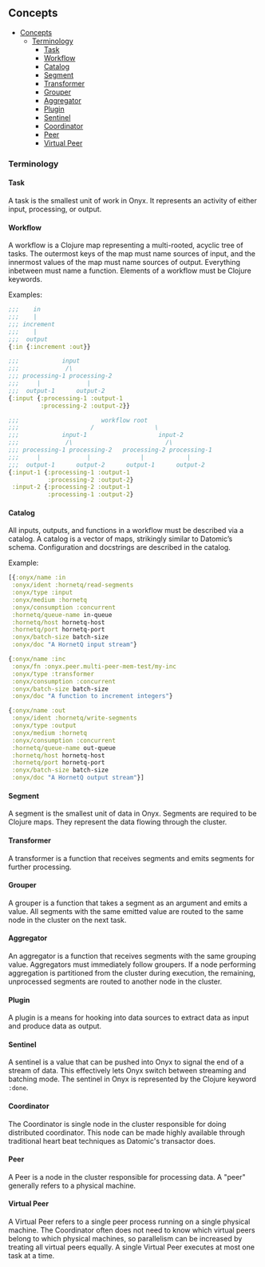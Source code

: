 ## Concepts

<!-- START doctoc generated TOC please keep comment here to allow auto update -->
<!-- DON'T EDIT THIS SECTION, INSTEAD RE-RUN doctoc TO UPDATE -->

- [Concepts](#concepts)
  - [Terminology](#terminology)
    - [Task](#task)
    - [Workflow](#workflow)
    - [Catalog](#catalog)
    - [Segment](#segment)
    - [Transformer](#transformer)
    - [Grouper](#grouper)
    - [Aggregator](#aggregator)
    - [Plugin](#plugin)
    - [Sentinel](#sentinel)
    - [Coordinator](#coordinator)
    - [Peer](#peer)
    - [Virtual Peer](#virtual-peer)

<!-- END doctoc generated TOC please keep comment here to allow auto update -->

### Terminology

#### Task

A task is the smallest unit of work in Onyx. It represents an activity of either input, processing, or output.

#### Workflow

A workflow is a Clojure map representing a multi-rooted, acyclic tree of tasks. The outermost keys of the map must name sources of input, and the innermost values of the map must name sources of output. Everything inbetween must name a function. Elements of a workflow must be Clojure keywords.

Examples:

```clojure
;;;    in
;;;    |
;;; increment
;;;    |
;;;  output
{:in {:increment :out}}
```

```clojure
;;;            input
;;;             /\
;;; processing-1 processing-2
;;;     |             |
;;;  output-1      output-2
{:input {:processing-1 :output-1
         :processing-2 :output-2}}
```

```clojure
;;;                       workflow root
;;;                    /                 \
;;;            input-1                    input-2
;;;             /\                          /\
;;; processing-1 processing-2   processing-2 processing-1
;;;     |             |              |            |
;;;  output-1      output-2      output-1      output-2
{:input-1 {:processing-1 :output-1
           :processing-2 :output-2}
 :input-2 {:processing-2 :output-1
           :processing-1 :output-2}
```

#### Catalog

All inputs, outputs, and functions in a workflow must be described via a catalog. A catalog is a vector of maps, strikingly similar to Datomic’s schema. Configuration and docstrings are described in the catalog.

Example:

```clojure
[{:onyx/name :in
 :onyx/ident :hornetq/read-segments
 :onyx/type :input
 :onyx/medium :hornetq
 :onyx/consumption :concurrent
 :hornetq/queue-name in-queue
 :hornetq/host hornetq-host
 :hornetq/port hornetq-port
 :onyx/batch-size batch-size
 :onyx/doc "A HornetQ input stream"}

{:onyx/name :inc
 :onyx/fn :onyx.peer.multi-peer-mem-test/my-inc
 :onyx/type :transformer
 :onyx/consumption :concurrent
 :onyx/batch-size batch-size
 :onyx/doc "A function to increment integers"}

{:onyx/name :out
 :onyx/ident :hornetq/write-segments
 :onyx/type :output
 :onyx/medium :hornetq
 :onyx/consumption :concurrent
 :hornetq/queue-name out-queue
 :hornetq/host hornetq-host
 :hornetq/port hornetq-port
 :onyx/batch-size batch-size
 :onyx/doc "A HornetQ output stream"}]
```

#### Segment

A segment is the smallest unit of data in Onyx. Segments are required to be Clojure maps. They represent the data flowing through the cluster.

#### Transformer

A transformer is a function that receives segments and emits segments for further processing.

#### Grouper

A grouper is a function that takes a segment as an argument and emits a value. All segments with the same emitted value are routed to the same node in the cluster on the next task.

#### Aggregator

An aggregator is a function that receives segments with the same grouping value. Aggregators must immediately follow groupers. If a node performing aggregation is partitioned from the cluster during execution, the remaining, unprocessed segments are routed to another node in the cluster.

#### Plugin

A plugin is a means for hooking into data sources to extract data as input and produce data as output.

#### Sentinel

A sentinel is a value that can be pushed into Onyx to signal the end of a stream of data. This effectively lets Onyx switch between streaming and batching mode. The sentinel in Onyx is represented by the Clojure keyword `:done`.

#### Coordinator

The Coordinator is single node in the cluster responsible for doing distributed coordinator. This node can be made highly available through traditional heart beat techniques as Datomic's transactor does.

#### Peer

A Peer is a node in the cluster responsible for processing data. A "peer" generally refers to a physical machine.

#### Virtual Peer

A Virtual Peer refers to a single peer process running on a single physical machine. The Coordinator often does not need to know which virtual peers belong to which physical machines, so parallelism can be increased by treating all virtual peers equally. A single Virtual Peer executes at most one task at a time.